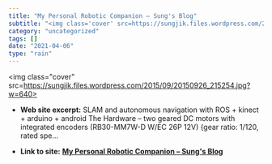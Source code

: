 ```yaml
---
title: "My Personal Robotic Companion – Sung's Blog"
subtitle: "<img class='cover' src=https://sungjik.files.wordpress.com/2015/09/20150926_215254.jpg?w=640>"
category: "uncategorized"
tags: []
date: "2021-04-06"
type: "rain"
---
```

<img class="cover" src=https://sungjik.files.wordpress.com/2015/09/20150926_215254.jpg?w=640>



* **Web site excerpt:** SLAM and autonomous navigation with ROS + kinect + arduino + android The Hardware – two geared DC motors with integrated encoders (RB30-MM7W-D W/EC 26P 12V) {gear ratio: 1/120, rated spe…

* **Link to site:** **[My Personal Robotic Companion – Sung's Blog](https://sungjik.wordpress.com/2015/09/28/my_personal_robotic_companion)**